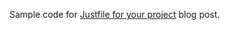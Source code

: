Sample code for [Justfile for your project](https://maratg.com/posts/justfile-for-your-environment/) blog post.
